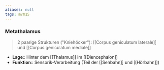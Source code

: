 ```yaml
---
aliases: null
tags: m/m15
---
```

### Metathalamus 
> 2 paarige Strukturen ("Kniehöcker"): [[Corpus geniculatum laterale]] und [[Corpus geniculatum mediale]]
- **Lage**:: Hinter dem [[Thalamus]] im [[Diencephalon]]
- **Funktion**:: Sensorik-Verarbeitung (Teil der [[Sehbahn]] und [[Hörbahn]])